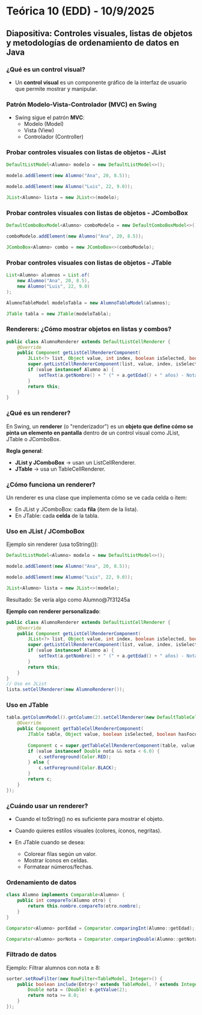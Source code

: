# Teórica 10 (EDD) - 10/9/2025

## **Diapositiva: Controles visuales, listas de objetos y metodologías de ordenamiento de datos en Java**

### ¿Qué es un control visual?

* Un **control visual** es un componente gráfico de la interfaz de usuario que permite mostrar y manipular.

### Patrón Modelo-Vista-Controlador (MVC) en Swing

* Swing sigue el patrón **MVC**:
  * Modelo (Model)
  * Vista (View)
  * Controlador (Controller)

### Probar controles visuales con listas de objetos - JList

```java
DefaultListModel<Alumno> modelo = new DefaultListModel<>();
```

```java
modelo.addElement(new Alumno("Ana", 20, 8.5));
```

```java
modelo.addElement(new Alumno("Luis", 22, 9.0));
```

```java
JList<Alumno> lista = new JList<>(modelo);
```

### Probar controles visuales con listas de objetos - JComboBox

```java
DefaultComboBoxModel<Alumno> comboModelo = new DefaultComboBoxModel<>();
```

```java
comboModelo.addElement(new Alumno("Ana", 20, 8.5));
```

```java
JComboBox<Alumno> combo = new JComboBox<>(comboModelo);
```

### Probar controles visuales con listas de objetos - JTable

```java
List<Alumno> alumnos = List.of(
    new Alumno("Ana", 20, 8.5),
    new Alumno("Luis", 22, 9.0)
);
```

```java
AlumnoTableModel modeloTabla = new AlumnoTableModel(alumnos);
```

```java
JTable tabla = new JTable(modeloTabla);
```

### Renderers: ¿Cómo mostrar objetos en listas y combos?

```java
public class AlumnoRenderer extends DefaultListCellRenderer {
    @Override
    public Component getListCellRendererComponent(
        JList<?> list, Object value, int index, boolean isSelected, boolean cellHasFocus) {
        super.getListCellRendererComponent(list, value, index, isSelected, cellHasFocus);
        if (value instanceof Alumno a) {
            setText(a.getNombre() + " (" + a.getEdad() + " años) - Nota " + a.getNota());
        }
        return this;
    }
}
```

### ¿Qué es un renderer?

En Swing, un **renderer** (o "renderizador") es un **objeto que define cómo se pinta un elemento en pantalla** dentro de un control visual como
JList, JTable o JComboBox.

**Regla general**:

* **JList y JComboBox** → usan un ListCellRenderer.
* **JTable** → usa un TableCellRenderer.

### ¿Cómo funciona un renderer?

Un renderer es una clase que implementa cómo se ve cada celda o ítem:

* En JList y JComboBox: cada **fila** (ítem de la lista).
* En JTable: cada **celda** de la tabla.

### Uso en JList / JComboBox

Ejemplo sin renderer (usa toString()):

```java
DefaultListModel<Alumno> modelo = new DefaultListModel<>();
```

```java
modelo.addElement(new Alumno("Ana", 20, 8.5));
```

```java
modelo.addElement(new Alumno("Luis", 22, 9.0));
```

```java
JList<Alumno> lista = new JList<>(modelo);
```

Resultado:
Se vería algo como Alumno@7f31245a

**Ejemplo con renderer personalizado**:

```java
public class AlumnoRenderer extends DefaultListCellRenderer {
    @Override
    public Component getListCellRendererComponent(
        JList<?> list, Object value, int index, boolean isSelected, boolean cellHasFocus) {
        super.getListCellRendererComponent(list, value, index, isSelected, cellHasFocus);
        if (value instanceof Alumno a) {
            setText(a.getNombre() + " (" + a.getEdad() + " años) - Nota: " + a.getNota());
        }
        return this;
    }
}
// Uso en JList
lista.setCellRenderer(new AlumnoRenderer());
```

### Uso en JTable

```java
tabla.getColumnModel().getColumn(2).setCellRenderer(new DefaultTableCellRenderer() {
    @Override
    public Component getTableCellRendererComponent(
        JTable table, Object value, boolean isSelected, boolean hasFocus, int row, int column) {
        
        Component c = super.getTableCellRendererComponent(table, value, isSelected, hasFocus, row, column);
        if (value instanceof Double nota && nota < 6.0) {
            c.setForeground(Color.RED);
        } else {
            c.setForeground(Color.BLACK);
        }
        return c;
    }
});
```

### ¿Cuándo usar un renderer?

* Cuando el toString() no es suficiente para mostrar el objeto.

* Cuando quieres estilos visuales (colores, íconos, negritas).

* En JTable cuando se desea:
  * Colorear filas según un valor.
  * Mostrar íconos en celdas.
  * Formatear números/fechas.

### Ordenamiento de datos

```java
class Alumno implements Comparable<Alumno> {
    public int compareTo(Alumno otro) {
        return this.nombre.compareTo(otro.nombre);
    }
}
```

```java
Comparator<Alumno> porEdad = Comparator.comparingInt(Alumno::getEdad);
```

```java
Comparator<Alumno> porNota = Comparator.comparingDouble(Alumno::getNota).reversed();
```

### Filtrado de datos

Ejemplo: Filtrar alumnos con nota ≥ 8:

```java
sorter.setRowFilter(new RowFilter<TableModel, Integer>() {
    public boolean include(Entry<? extends TableModel, ? extends Integer> e) {
        Double nota = (Double) e.getValue(2);
        return nota >= 8.0;
    }
});
```